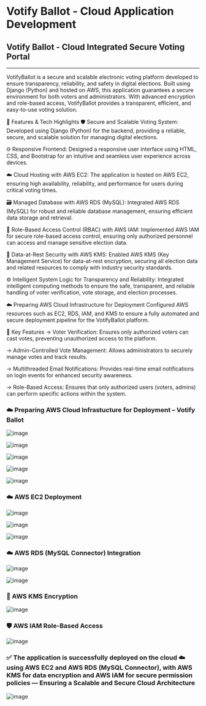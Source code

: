 # Votify Ballot - Cloud Application Development

## Votify Ballot - Cloud Integrated Secure Voting Portal

---

VotifyBallot is a secure and scalable electronic voting platform developed to ensure transparency, reliability, and safety in digital elections. Built using Django (Python) and hosted on AWS, this application guarantees a secure environment for both voters and administrators. With advanced encryption and role-based access, VotifyBallot provides a transparent, efficient, and easy-to-use voting solution.

🔧 Features & Tech Highlights
🛡️ Secure and Scalable Voting System: Developed using Django (Python) for the backend, providing a reliable, secure, and scalable solution for managing digital elections.

🌐 Responsive Frontend: Designed a responsive user interface using HTML, CSS, and Bootstrap for an intuitive and seamless user experience across devices.

☁️ Cloud Hosting with AWS EC2: The application is hosted on AWS EC2, ensuring high availability, reliability, and performance for users during critical voting times.

🗃️ Managed Database with AWS RDS (MySQL): Integrated AWS RDS (MySQL) for robust and reliable database management, ensuring efficient data storage and retrieval.

🔐 Role-Based Access Control (RBAC) with AWS IAM: Implemented AWS IAM for secure role-based access control, ensuring only authorized personnel can access and manage sensitive election data.

🧷 Data-at-Rest Security with AWS KMS: Enabled AWS KMS (Key Management Service) for data-at-rest encryption, securing all election data and related resources to comply with industry security standards.

⚙️ Intelligent System Logic for Transparency and Reliability: Integrated intelligent computing methods to ensure the safe, transparent, and reliable handling of voter verification, vote storage, and election processes.

☁️ Preparing AWS Cloud Infrastructure for Deployment
Configured AWS resources such as EC2, RDS, IAM, and KMS to ensure a fully automated and secure deployment pipeline for the VotifyBallot platform.

🌟 Key Features
-> Voter Verification: Ensures only authorized voters can cast votes, preventing unauthorized access to the platform.

-> Admin-Controlled Vote Management: Allows administrators to securely manage votes and track results.

-> Multithreaded Email Notifications: Provides real-time email notifications on login events for enhanced security awareness.

-> Role-Based Access: Ensures that only authorized users (voters, admins) can perform specific actions within the system.

### ☁️ Preparing AWS Cloud Infrastucture for Deployment – Votify Ballot

![image](https://user-images.githubusercontent.com/110025521/232314859-46b5cf40-7fdb-4db6-a0e9-27af16c6bbcd.png)

![image](https://user-images.githubusercontent.com/110025521/232314897-0336b0a8-b41c-4af4-8750-a4cc578ec95f.png)

![image](https://github.com/user-attachments/assets/b702b285-f9bd-488a-9c65-74b091366e65)

![image](https://github.com/user-attachments/assets/c96d0fe0-fdaa-4f48-b632-1d3c811d80e2)

![image](https://github.com/user-attachments/assets/02f437ff-5b32-410f-84ae-eb1b0a56fcd6)

### ☁️ AWS EC2 Deployment

![image](https://github.com/user-attachments/assets/9a2e658c-d631-4f06-aeed-95a17b96280e)

![image](https://github.com/user-attachments/assets/f474a5d3-c2c8-4970-a6c8-1d013cd80dd6)

![image](https://github.com/user-attachments/assets/d308f2e7-1792-4dbb-b185-9672f40d6752)

### ☁️ AWS RDS (MySQL Connector) Integration

![image](https://github.com/user-attachments/assets/0caf4275-71b7-441b-830d-b4ef329f87d5)

![image](https://github.com/user-attachments/assets/6ecf21f2-fbbc-4693-b6ba-8c8a2b98ff74)

### 🔐 AWS KMS Encryption

![image](https://github.com/user-attachments/assets/ae9da104-37e9-4b58-93ce-5ad263d07a15)

### 🛡️ AWS IAM Role-Based Access

![image](https://github.com/user-attachments/assets/bdf15e48-3679-4939-87ee-4577b79de36a)

### ✅ The application is successfully deployed on the cloud ☁️ using AWS EC2 and AWS RDS (MySQL Connector), with AWS KMS for data encryption and AWS IAM for secure permission policies — Ensuring a Scalable and Secure Cloud Architecture

![image](https://github.com/user-attachments/assets/0aefb190-6361-4ae5-a0bd-fee2a8683a1a)
